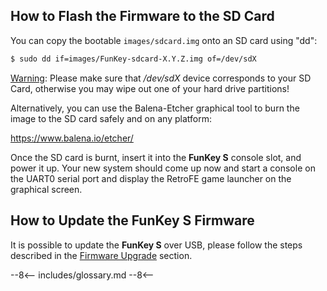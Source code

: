 ## How to Flash the Firmware to the SD Card

You can copy the bootable `images/sdcard.img` onto an SD card using
"dd":

```bash
$ sudo dd if=images/FunKey-sdcard-X.Y.Z.img of=/dev/sdX
```
<ins>Warning</ins>: Please make sure that */dev/sdX* device
corresponds to your SD Card, otherwise you may wipe out one of your
hard drive partitions!

Alternatively, you can use the Balena-Etcher graphical tool to burn
the image to the SD card safely and on any platform:

https://www.balena.io/etcher/

Once the SD card is burnt, insert it into the **FunKey S** console
slot, and power it up. Your new system should come up now and start a
console on the UART0 serial port and display the RetroFE game launcher
on the graphical screen.

## How to Update the FunKey S Firmware

It is possible to update the **FunKey S** over USB, please follow the
steps described in the [Firmware Upgrade][1] section.

[1]: /user_manual/tutorials/software/firmware_update/

--8<--
includes/glossary.md
--8<--
